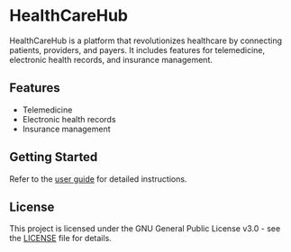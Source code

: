 # HealthCareHub

HealthCareHub is a platform that revolutionizes healthcare by connecting patients, providers, and payers. It includes features for telemedicine, electronic health records, and insurance management.

## Features
- Telemedicine
- Electronic health records
- Insurance management

## Getting Started
Refer to the [user guide](docs/user_guide.md) for detailed instructions.

## License
This project is licensed under the GNU General Public License v3.0 - see the [LICENSE](LICENSE) file for details.

